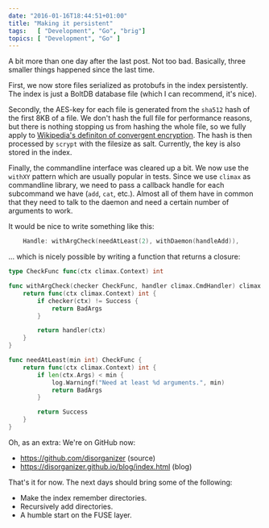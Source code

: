 ```yaml
---
date: "2016-01-16T18:44:51+01:00"
title: "Making it persistent"
tags:   [ "Development", "Go", "brig"]
topics: [ "Development", "Go" ]
---
```


A bit more than one day after the last post. Not too bad.
Basically, three smaller things happened since the last time.

First, we now store files serialized as protobufs in the index persistently.
The index is just a BoltDB database file (which I can recommend, it's nice).

Secondly, the AES-key for each file is generated from the ``sha512`` hash of the
first 8KB of a file. We don't hash the full file for performance reasons, but
there is nothing stopping us from hashing the whole file, so we fully apply to
[Wikipedia's definiton of convergent
encryption](https://en.wikipedia.org/wiki/Convergent_encryption). The hash is
then processed by ``scrypt`` with the filesize as salt. Currently, the key is
also stored in the index.

Finally, the commandline interface was cleared up a bit.
We now use the ``withXY`` pattern which are usually popular in tests.
Since we use ``climax`` as commandline library, we need to pass a callback
handle for each subcommand we have (``add``, ``cat``, etc.).
Almost all of them have in common that they need to talk to the daemon 
and need a certain number of arguments to work. 

It would be nice to write something like this:

```go
	Handle: withArgCheck(needAtLeast(2), withDaemon(handleAdd)),
```

... which is nicely possible by writing a function that returns a closure:

```go
type CheckFunc func(ctx climax.Context) int

func withArgCheck(checker CheckFunc, handler climax.CmdHandler) climax.CmdHandler {
	return func(ctx climax.Context) int {
		if checker(ctx) != Success {
			return BadArgs
		}

		return handler(ctx)
	}
}

func needAtLeast(min int) CheckFunc {
	return func(ctx climax.Context) int {
		if len(ctx.Args) < min {
			log.Warningf("Need at least %d arguments.", min)
			return BadArgs
		}

		return Success
	}
}
```

Oh, as an extra: We're on GitHub now: 

* https://github.com/disorganizer (source)
* https://disorganizer.github.io/blog/index.html (blog)

That's it for now. The next days should bring some of the following:

- Make the index remember directories.
- Recursively add directories.
- A humble start on the FUSE layer.
